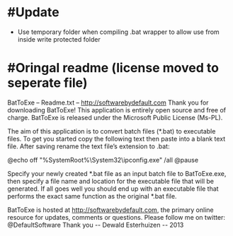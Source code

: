 #Update
========
- Use temporary folder when compiling .bat wrapper to allow use from inside write protected folder

#Oringal readme (license moved to seperate file)
========

BatToExe – Readme.txt – http://softwarebydefault.com
Thank you for downloading BatToExe! This application is entirely open source and free of charge. 
BatToExe is released under the Microsoft Public License (Ms-PL).

The aim of this application is to convert batch files (*.bat) to executable files. 
To get you started copy the following text then paste into a blank text file. 
After saving rename the text file’s extension to .bat:

@echo off
"%SystemRoot%\System32\ipconfig.exe" /all
@pause

Specify your newly created *.bat file as an input batch file to BatToExe.exe, 
then specify a file name and location for the executable file that will be generated. 
If all goes well you should end up with an executable file that performs the exact same function as the original *.bat file.

BatToExe is hosted at http://softwarebydefault.com, the primary online resource for updates, comments or questions.
Please follow me on twitter: @DefaultSoftware
Thank you -- Dewald Esterhuizen -- 2013

